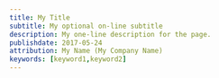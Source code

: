 ```yaml
---
title: My Title
subtitle: My optional on-line subtitle
description: My one-line description for the page.
publishdate: 2017-05-24
attribution: My Name (My Company Name)
keywords: [keyword1,keyword2]
---
```

